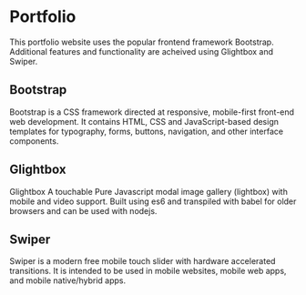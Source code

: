 # Portfolio

This portfolio website uses the popular frontend framework Bootstrap. Additional features and functionality are acheived using Glightbox and Swiper.

## Bootstrap

Bootstrap is a CSS framework directed at responsive, mobile-first front-end web development. It contains HTML, CSS and  JavaScript-based design templates for typography, forms, buttons, navigation, and other interface components.

## Glightbox

Glightbox A touchable Pure Javascript modal image gallery (lightbox) with mobile and video support. Built using es6 and transpiled with babel for older browsers and can be used with nodejs.

## Swiper

Swiper is a modern free mobile touch slider with hardware accelerated transitions. It is intended to be used in mobile websites, mobile web apps, and mobile native/hybrid apps. 
